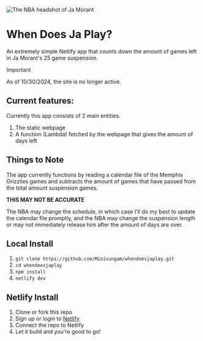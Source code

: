 <picture>
  <img src="https://cdn.nba.com/headshots/nba/latest/260x190/1629630.png" alt="The NBA headshot of Ja Morant">
</picture>

# When Does Ja Play?

An extremely simple Netlify app that counts down the amount of games left in Ja Morant's 25 game suspension.

> [!IMPORTANT]
> As of 10/30/2024, the site is no longer active.

## Current features:

Currently this app consists of 2 main entities.

1. The static webpage
2. A function (Lambda) fetched by the webpage that gives the amount of days left

## Things to Note

The app currently functions by reading a calendar file of the Memphis Grizzlies games and subtracts the amount of games that have passed from the total amount suspension games.

**THIS MAY NOT BE ACCURATE**

The NBA may change the schedule, in which case I'll do my best to update the calendar file promptly, and the NBA may change the suspension length or may not immediately release him after the amount of days are over.

## Local Install

1. `git clone https://github.com/Minisungam/whendoesjaplay.git`
2. `cd whendoesjaplay`
3. `npm install`
4. `netlify dev`

## Netlify Install

1. Clone or fork this repo
2. Sign up or login to [Netlify](https://www.netlify.com/)
3. Connect the repo to Netlify
4. Let it build and you're good to go!

